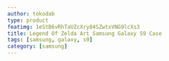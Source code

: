```yaml
---
author: tokodab
type: product
featimg: 1eStB6vRhTaUZcXry84SZwtxVNG9lcXs3
title: Legend Of Zelda Art Samsung Galaxy S9 Case
tags: [samsung, galaxy, s9]
category: [samsung]
---
```

